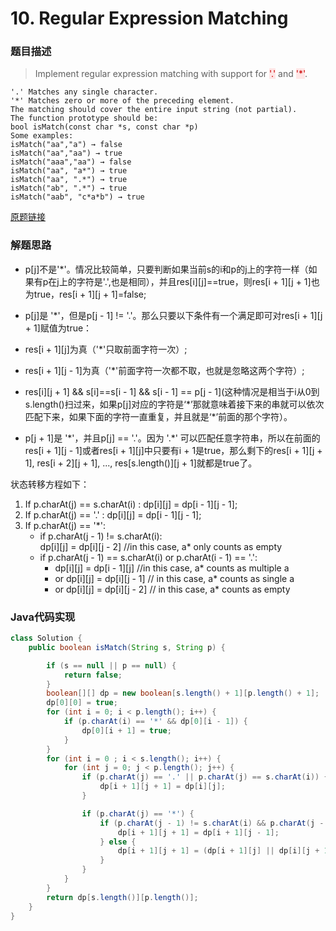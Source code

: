 # 10. Regular Expression Matching
### 题目描述

>Implement regular expression matching with support for <span style="background-color:#ffe6e6"><font color=#cc0000 >'.'</font></span>
and <span style="background-color:#ffe6e6"><font color=#cc0000 >'*'</font></span>.


    '.' Matches any single character.
    '*' Matches zero or more of the preceding element.
    The matching should cover the entire input string (not partial).
    The function prototype should be:
    bool isMatch(const char *s, const char *p)
    Some examples:
    isMatch("aa","a") → false
    isMatch("aa","aa") → true
    isMatch("aaa","aa") → false
    isMatch("aa", "a*") → true
    isMatch("aa", ".*") → true
    isMatch("ab", ".*") → true
    isMatch("aab", "c*a*b") → true

[原题链接](https://leetcode.com/problems/regular-expression-matching/description/)

### 解题思路
- p[j]不是'*'。情况比较简单，只要判断如果当前s的i和p的j上的字符一样（如果有p在j上的字符是'.',也是相同），并且res[i][j]==true，则res[i + 1][j + 1]也为true，res[i + 1][j + 1]=false; 

- p[j]是 '*'，但是p[j - 1] != '.'。那么只要以下条件有一个满足即可对res[i + 1][j + 1]赋值为true： 
- res[i + 1][j]为真（'*'只取前面字符一次）; 
- res[i + 1][j - 1]为真（'*'前面字符一次都不取，也就是忽略这两个字符）; 
- res[i][j + 1] && s[i]==s[i - 1] && s[i - 1] == p[j - 1](这种情况是相当于i从0到s.length()扫过来，如果p[j]对应的字符是‘\*’那就意味着接下来的串就可以依次匹配下来，如果下面的字符一直重复，并且就是‘\*’前面的那个字符）。 

- p[j + 1]是 '\*'，并且p[j] == '.'。因为 '\.\*' 可以匹配任意字符串，所以在前面的res[i + 1][j - 1]或者res[i + 1][j]中只要有i + 1是true，那么剩下的res[i + 1][j + 1], res[i + 2][j + 1], ..., res[s.length()][j + 1]就都是true了。



状态转移方程如下：
1. If p.charAt(j) == s.charAt(i) : dp[i][j] = dp[i - 1][j - 1];
2. If p.charAt(j) == '.' : dp[i][j] = dp[i - 1][j - 1];
3. If p.charAt(j) == '*': 
    - if p.charAt(j - 1) != s.charAt(i): 
    <br>dp[i][j] = dp[i][j - 2]  //in this case, a* only counts as empty
    - if p.charAt(j - 1) == s.charAt(i) or p.charAt(i - 1) == '.':
        - dp[i][j] = dp[i - 1][j] //in this case, a* counts as multiple a
        - or dp[i][j] = dp[i][j - 1] // in this case, a* counts as single a
        - or dp[i][j] = dp[i][j - 2] // in this case, a* counts as empty
        
### Java代码实现

``` java
class Solution {
    public boolean isMatch(String s, String p) {

        if (s == null || p == null) {
            return false;
        }
        boolean[][] dp = new boolean[s.length() + 1][p.length() + 1];
        dp[0][0] = true;
        for (int i = 0; i < p.length(); i++) {
            if (p.charAt(i) == '*' && dp[0][i - 1]) {
                dp[0][i + 1] = true;
            }
        }
        for (int i = 0 ; i < s.length(); i++) {
            for (int j = 0; j < p.length(); j++) {
                if (p.charAt(j) == '.' || p.charAt(j) == s.charAt(i)) {
                    dp[i + 1][j + 1] = dp[i][j];
                }

                if (p.charAt(j) == '*') {
                    if (p.charAt(j - 1) != s.charAt(i) && p.charAt(j - 1) != '.') {
                        dp[i + 1][j + 1] = dp[i + 1][j - 1];
                    } else {
                        dp[i + 1][j + 1] = (dp[i + 1][j] || dp[i][j + 1] || dp[i + 1][j - 1]);
                    }
                }
            }
        }
        return dp[s.length()][p.length()];
    }
}
```